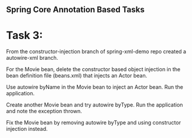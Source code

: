 ## Spring Core Annotation Based Tasks


# Task 3:


From the constructor-injection branch of spring-xml-demo repo created a autowire-xml branch.

For the Movie bean, delete the constructor based object injection in the bean definition file (beans.xml) that injects an Actor bean.

Use autowire byName in the Movie bean to inject an Actor bean. Run the application.

Create another Movie bean and try autowire byType. Run the application and note the exception thrown.

Fix the Movie bean by removing autowire byType and using constructor injection instead.
